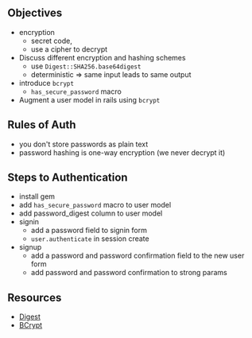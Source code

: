 ## Objectives
- encryption
  - secret code,
  - use a cipher to decrypt
- Discuss different encryption and hashing schemes
  - use `Digest::SHA256.base64digest`
  - deterministic => same input leads to same output
- introduce `bcrypt`
  - `has_secure_password` macro
- Augment a user model in rails using `bcrypt`

## Rules of Auth
- you don't store passwords as plain text
- password hashing is one-way encryption (we never decrypt it)

## Steps to Authentication
- install gem
- add `has_secure_password` macro to user model
- add password_digest column to user model
- signin
  - add a password field to signin form
  - `user.authenticate` in session create
- signup
  - add a password and password confirmation field to the new user form
  - add password and password confirmation to strong params




## Resources
- [Digest](https://ruby-doc.org/stdlib-2.2.1/libdoc/digest/rdoc/Digest.html)
- [BCrypt](https://github.com/codahale/bcrypt-ruby)
